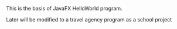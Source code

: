 This is the basis of JavaFX HelloWorld program.

Later will be modified to a travel agency program as a school project